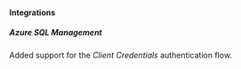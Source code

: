 
#### Integrations

##### Azure SQL Management

Added support for the *Client Credentials* authentication flow.
